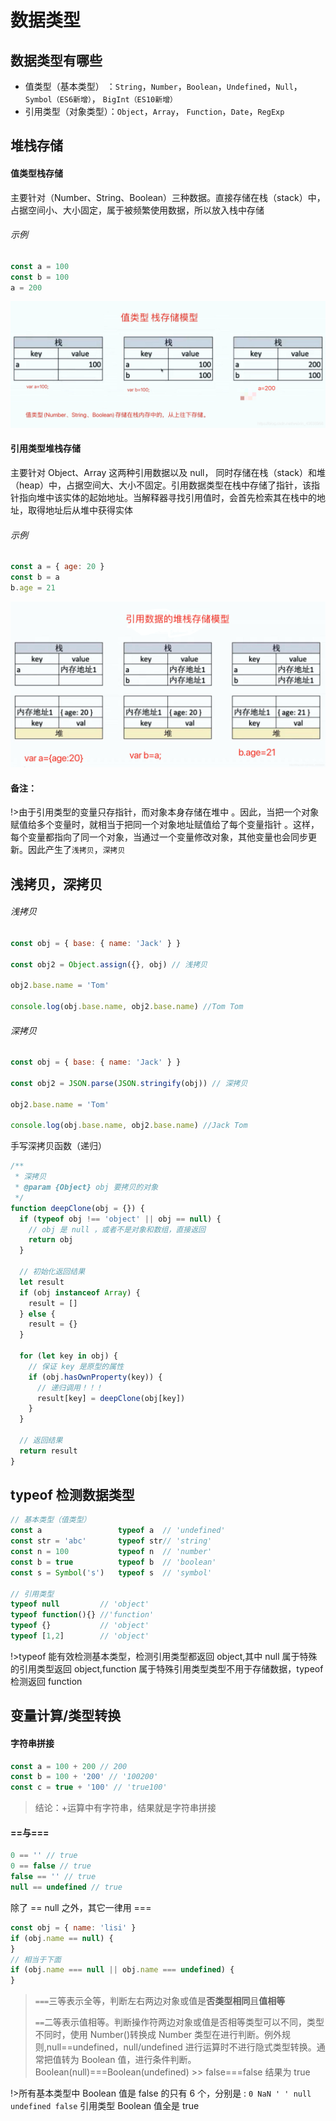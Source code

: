 # 数据类型

## 数据类型有哪些

- 值类型（基本类型） ：`String`，`Number`，`Boolean`，`Undefined`，`Null`，`Symbol（ES6新增）`， `BigInt（ES10新增）`
- 引用类型（对象类型）：`Object`，`Array`， `Function`，`Date`，`RegExp`

## 堆栈存储

#### 值类型栈存储

主要针对（Number、String、Boolean）三种数据。直接存储在栈（stack）中，占据空间小、大小固定，属于被频繁使用数据，所以放入栈中存储

###### 示例

```js
const a = 100
const b = 100
a = 200
```

![](/img/20201023101209172.png)

#### 引用类型堆栈存储

主要针对 Object、Array 这两种引用数据以及 null， 同时存储在栈（stack）和堆（heap）中，占据空间大、大小不固定。引用数据类型在栈中存储了指针，该指针指向堆中该实体的起始地址。当解释器寻找引用值时，会首先检索其在栈中的地址，取得地址后从堆中获得实体

###### 示例

```js
const a = { age: 20 }
const b = a
b.age = 21
```

![](/img/20201023101838307.png)

#### 备注：

!>由于引用类型的变量只存指针，而对象本身存储在堆中 。因此，当把一个对象赋值给多个变量时，就相当于把同一个对象地址赋值给了每个变量指针 。这样，每个变量都指向了同一个对象，当通过一个变量修改对象，其他变量也会同步更新。因此产生了`浅拷贝`，`深拷贝`

## 浅拷贝，深拷贝

###### 浅拷贝

```js
const obj = { base: { name: 'Jack' } }

const obj2 = Object.assign({}, obj) // 浅拷贝

obj2.base.name = 'Tom'

console.log(obj.base.name, obj2.base.name) //Tom Tom
```

###### 深拷贝

```js
const obj = { base: { name: 'Jack' } }

const obj2 = JSON.parse(JSON.stringify(obj)) // 深拷贝

obj2.base.name = 'Tom'

console.log(obj.base.name, obj2.base.name) //Jack Tom
```

手写深拷贝函数（递归）

```js
/**
 * 深拷贝
 * @param {Object} obj 要拷贝的对象
 */
function deepClone(obj = {}) {
  if (typeof obj !== 'object' || obj == null) {
    // obj 是 null ，或者不是对象和数组，直接返回
    return obj
  }

  // 初始化返回结果
  let result
  if (obj instanceof Array) {
    result = []
  } else {
    result = {}
  }

  for (let key in obj) {
    // 保证 key 是原型的属性
    if (obj.hasOwnProperty(key)) {
      // 递归调用！！！
      result[key] = deepClone(obj[key])
    }
  }

  // 返回结果
  return result
}
```

## typeof 检测数据类型

```js
// 基本类型（值类型）
const a					typeof a  // 'undefined'
const str = 'abc'		typeof str// 'string'
const n = 100			typeof n  // 'number'
const b = true			typeof b  // 'boolean'
const s = Symbol('s')   typeof s  // 'symbol'

// 引用类型
typeof null 		// 'object'
typeof function(){} //'function'
typeof {} 			// 'object'
typeof [1,2] 		// 'object'
```

!>typeof 能有效检测基本类型，检测引用类型都返回 object,其中 null 属于特殊的引用类型返回 object,function 属于特殊引用类型类型不用于存储数据，typeof 检测返回 function

## 变量计算/类型转换

#### 字符串拼接

```js
const a = 100 + 200 // 200
const b = 100 + '200' // '100200'
const c = true + '100' // 'true100'
```

> 结论：+运算中有字符串，结果就是字符串拼接

#### ==与===

```js
0 == '' // true
0 == false // true
false == '' // true
null == undefined // true
```

除了 == null 之外，其它一律用 ===

```js
const obj = { name: 'lisi' }
if (obj.name == null) {
}
// 相当于下面
if (obj.name === null || obj.name === undefined) {
}
```

> `===`三等表示全等，判断左右两边对象或值是**否类型相同**且**值相等**
>
> `==`二等表示值相等。判断操作符两边对象或值是否相等类型可以不同，类型不同时，使用 Number()转换成 Number 类型在进行判断。例外规则,null==undefined，null/undefined 进行运算时不进行隐式类型转换。通常把值转为 Boolean 值，进行条件判断。Boolean(null)===Boolean(undefined) >> false===false 结果为 true

!>所有基本类型中 Boolean 值是 false 的只有 6 个，分别是 : `0 NaN ' ' null undefined false`
引用类型 Boolean 值全是 true
